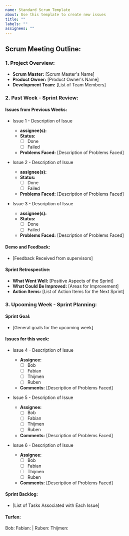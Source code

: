 ```yaml
---
name: Standard Scrum Template
about: Use this template to create new issues
title: ""
labels: ""
assignees: ""
---
```


## Scrum Meeting Outline:

### 1. Project Overview:

- **Scrum Master:** [Scrum Master's Name]
- **Product Owner:** [Product Owner's Name]
- **Development Team:** [List of Team Members]

### 2. Past Week - Sprint Review:

#### Issues from Previous Weeks:

- Issue 1 - Description of Issue
  - **assignee(s):**
  - **Status:** 
    - [ ] Done
    - [ ] Failed
  - **Problems Faced:** [Description of Problems Faced]
  
- Issue 2 - Description of Issue
  - **assignee(s):**
  - **Status:** 
    - [ ] Done
    - [ ] Failed
  - **Problems Faced:** [Description of Problems Faced]
    
- Issue 3 - Description of Issue
  - **assignee(s):**
  - **Status:** 
    - [ ] Done
    - [ ] Failed
  - **Problems Faced:** [Description of Problems Faced]

#### Demo and Feedback:

- [Feedback Received from supervisors]

#### Sprint Retrospective:

- **What Went Well:** [Positive Aspects of the Sprint]
- **What Could Be Improved:** [Areas for Improvement]
- **Action Items:** [List of Action Items for the Next Sprint]

### 3. Upcoming Week - Sprint Planning:

#### Sprint Goal:

- [General goals for the upcoming week]
  
#### Issues for this week:

- Issue 4 - Description of Issue
  - **Assignee:** 
    - [ ] Bob
    - [ ] Fabian
    - [ ] Thijmen
    - [ ] Ruben
  - **Comments:** [Description of Problems Faced]
    
- Issue 5 - Description of Issue
  - **Assignee:** 
    - [ ] Bob
    - [ ] Fabian
    - [ ] Thijmen
    - [ ] Ruben
  - **Comments:** [Description of Problems Faced]
    
- Issue 6 - Description of Issue
  - **Assignee:** 
    - [ ] Bob
    - [ ] Fabian
    - [ ] Thijmen
    - [ ] Ruben
  - **Comments:** [Description of Problems Faced]

#### Sprint Backlog:

- [List of Tasks Associated with Each Issue]

#### Turfen:
Bob:
Fabian: |
Ruben:
Thijmen:
